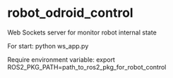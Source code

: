 # robot_odroid_control
Web Sockets server for monitor robot internal state

For start:
python ws_app.py

Require environment variable:
export ROS2_PKG_PATH=path_to_ros2_pkg_for_robot_control
